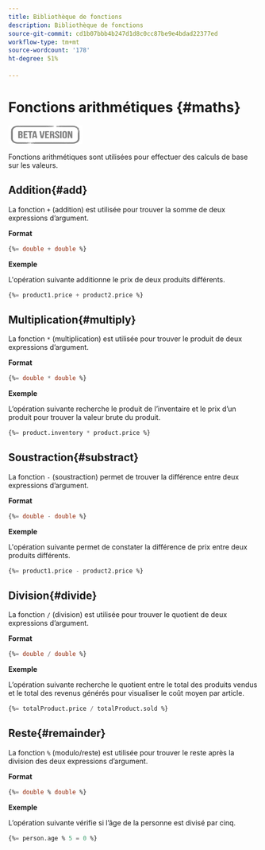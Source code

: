 ```yaml
---
title: Bibliothèque de fonctions
description: Bibliothèque de fonctions
source-git-commit: cd1b07bbb4b247d1d8c0cc87be9e4bdad22377ed
workflow-type: tm+mt
source-wordcount: '178'
ht-degree: 51%

---
```


# Fonctions arithmétiques {#maths}

![](../../assets/do-not-localize/badge.png)

Fonctions arithmétiques sont utilisées pour effectuer des calculs de base sur les valeurs.

## Addition{#add}

La fonction `+` (addition) est utilisée pour trouver la somme de deux expressions d’argument.

**Format**

```sql
{%= double + double %}
```

**Exemple**

L&#39;opération suivante additionne le prix de deux produits différents.

```sql
{%= product1.price + product2.price %}
```

## Multiplication{#multiply}

La fonction `*` (multiplication) est utilisée pour trouver le produit de deux expressions d’argument.

**Format**

```sql
{%= double * double %}
```

**Exemple**

L’opération suivante recherche le produit de l’inventaire et le prix d’un produit pour trouver la valeur brute du produit.

```sql
{%= product.inventory * product.price %}
```

## Soustraction{#substract}

La fonction `-` (soustraction) permet de trouver la différence entre deux expressions d’argument.

**Format**

```sql
{%= double - double %}
```

**Exemple**

L&#39;opération suivante permet de constater la différence de prix entre deux produits différents.

```sql
{%= product1.price - product2.price %}
```

## Division{#divide}

La fonction `/` (division) est utilisée pour trouver le quotient de deux expressions d’argument.

**Format**

```sql
{%= double / double %}
```

**Exemple**

L’opération suivante recherche le quotient entre le total des produits vendus et le total des revenus générés pour visualiser le coût moyen par article.

```sql
{%= totalProduct.price / totalProduct.sold %}
```

## Reste{#remainder}

La fonction `%` (modulo/reste) est utilisée pour trouver le reste après la division des deux expressions d’argument.

**Format**

```sql
{%= double % double %}
```

**Exemple**

L’opération suivante vérifie si l’âge de la personne est divisé par cinq.

```sql
{%= person.age % 5 = 0 %}
```
